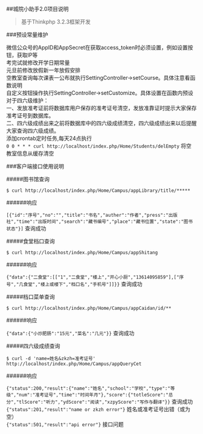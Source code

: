 ##城院小助手2.0项目说明
>基于Thinkphp 3.2.3框架开发

###预设常量维护

微信公众号的AppID和AppSecret在获取access_token时必须设置，例如设置按钮，获取IP等  
考完试就修改开学日期常量  
元旦前修改放假新一年放假安排  
空教室查询每次课表一公布就执行SettingController->setCourse。具体注意看函数说明  
自定义按钮操作执行SettingController->setCustomize。具体设置在函数内预设  
对于四六级维护：  
一、发放准考证前将数据库用户保存的准考证号清空，发放准靠证时提示大家保存准考证号到数据库。  
二、四六级成绩出来之前将数据库中的四六级成绩清空，四六级成绩出来以后提醒大家查询四六级成绩。  
添加crontab定时任务,每天24点执行  
`0 0 * * * curl http://localhost/index.php/Home/Students/delEmpty`  将空教室信息从缓存清空

###客户端接口使用说明

#####图书馆查询

`$ curl http://localhost/index.php/Home/Campus/appLibrary/title/*****`  

######响应

`[{"id":"序号","no":"","title":"书名","auther":"作者","press":"出版社","time":"出版时间","search":"藏书编号","place":"藏书位置","state":"图书状态"}]`  查询成功

#####食堂档口查询

`$ curl http://localhost/index.php/Home/Campus/appShitang`

######响应

`{"data":{"二食堂":[["1","二食堂","楼上","开心小厨","13614095859"],["序号","几食堂","楼上或楼下","档口名","手机号"]]}}`  查询成功

#####档口菜单查询

`$ curl http://localhost/index.php/Home/Campus/appCaidan/id/**`

######响应

`{"data":{"小炒肥肠":"15元","菜名":"几元"}}`  查询成功

#####四六级成绩查询

`$ curl -d 'name=姓名&zkzh=准考证号' http://localhost/index.php/Home/Campus/appQueryCet`

######响应

`{"status":200,"result":{"name":"姓名","school":"学校","type":"等级","num":"准考证号","time":"时间年月"},"score":{"totleScore":"总分","tlScore":"听力","ydScore":"阅读","xzpyScore":"写作与翻译"}}`  查询成功  
`{"status":201,"result":"name or zkzh error"}`  姓名或准考证号出错（或为空）  
`{"status":501,"result":"api error"}`  接口问题
